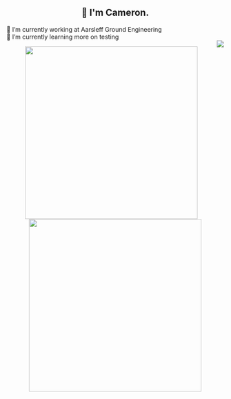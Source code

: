 <h2 align="center">👋 I'm Cameron.</h2>

<p align = "left">
  <a>🔭 I’m currently working at Aarsleff Ground Engineering<a/>
  <br/>
  <a>🌱 I’m currently learning more on testing<a/>
   <br/>
  <img align = "right" src = "https://github-readme-stats.vercel.app/api/top-langs/?username=camcoles&langs_count=8&theme=github_dark" >
</p>

    
<p align = "center">
  <img src = "https://github-readme-stats.vercel.app/api?username=camcoles&show_icons=true&theme=github_dark" width = 400>
  <img src = "https://github-readme-streak-stats.herokuapp.com?user=camcoles&theme=dark&hide_border=true" width = 400>
</p>
